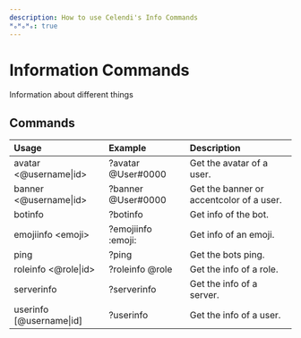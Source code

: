 ```yaml
---
description: How to use Celendi's Info Commands
ᴴₒᴴₒᴴₒ: true
---
```

# Information Commands

Information about different things

## Commands

| Usage | Example | Description |
| :--- | :--- | :--- |
| avatar &lt;&#64;username\|id&gt; | ?avatar &#64;User#0000 | Get the avatar of a user. |
| banner &lt;&#64;username\|id&gt; | ?banner &#64;User#0000 | Get the banner or accentcolor of a user. |
| botinfo | ?botinfo | Get info of the bot. |
| emojiinfo &lt;emoji&gt; | ?emojiinfo :emoji: | Get info of an emoji. |
| ping | ?ping | Get the bots ping. |
| roleinfo &lt;&#64;role\|id&gt; | ?roleinfo &#64;role | Get the info of a role. |
| serverinfo | ?serverinfo | Get the info of a server. |
| userinfo &#91;&#64;username\|id&#93; | ?userinfo | Get the info of a user. |
